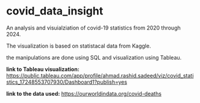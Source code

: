 # covid_data_insight
An analysis and visuialziation of covid-19 statistics from 2020 through 2024.

The visualization is based on statistacal data from Kaggle. 

the manipulations are done using SQL and visualization using Tableau.

**link to Tableau visualization:**
https://public.tableau.com/app/profile/ahmad.rashid.sadeed/viz/covid_statistics_17248553707930/Dashboard1?publish=yes

**link to the data used:**
https://ourworldindata.org/covid-deaths
